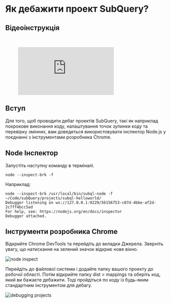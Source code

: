# Як дебажити проект SubQuery?

## Відеоінструкція

<br/>
<figure class="video_container">
  <iframe src="https://www.youtube.com/embed/6NlaO-YN2q4" frameborder="0" allowfullscreen="true"></iframe>
</figure>

## Вступ

Для того, щоб проводити дебаг проектів SubQuery, такі як наприклад покрокове виконання коду, налаштування точок зупинки коду та перевірку змінних, вам доведеться використовувати інспектор Node.js у поєднанні з інструментами розробника Chrome.

## Node Інспектор

Запустіть наступну команду в терміналі.

```shell
node --inspect-brk -f
```

Наприклад:

```shell
node --inspect-brk /usr/local/bin/subql-node -f ~/Code/subQuery/projects/subql-helloworld/
Debugger listening on ws://127.0.0.1:9229/56156753-c07d-4bbe-af2d-2c7ff4bcc5ad
For help, see: https://nodejs.org/en/docs/inspector
Debugger attached.
```

## Інструменти розробника Chrome

Відкрийте Chrome DevTools та перейдіть до вкладки Джерела. Зверніть увагу, що натискання на зелений значок відкриє нове вікно.

![node inspect](/assets/img/node_inspect.png)

Перейдіть до файлової системи і додайте папку вашого проекту до робочої області. Потім відкрийте папку dist > mappings та оберіть код, який ви бажаєте дебажити. Тоді пройдіться по коду із будь-яким стандартним інструментом для дебагу.

![debugging projects](/assets/img/debugging_projects.png)
